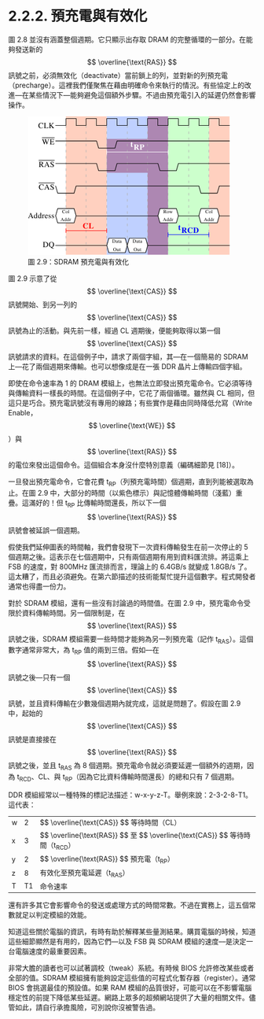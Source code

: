 # 2.2.2. 預充電與有效化

圖 2.8 並沒有涵蓋整個週期。它只顯示出存取 DRAM 的完整循環的一部分。在能夠發送新的 $$ \overline{\text{RAS}} $$ 訊號之前，必須無效化（deactivate）當前鎖上的列，並對新的列預充電（precharge）。這裡我們僅聚焦在藉由明確命令來執行的情況。有些協定上的改進––在某些情況下––能夠避免這個額外步驟。不過由預充電引入的延遲仍然會影響操作。

<figure>
  <img src="../../assets/figure-2.9.png" alt="圖 2.9：SDRAM 預充電與有效化">
  <figcaption>圖 2.9：SDRAM 預充電與有效化</figcaption>
</figure>

圖 2.9 示意了從 $$ \overline{\text{CAS}} $$ 訊號開始、到另一列的 $$ \overline{\text{CAS}} $$ 訊號為止的活動。與先前一樣，經過 CL 週期後，便能夠取得以第一個 $$ \overline{\text{CAS}} $$ 訊號請求的資料。在這個例子中，請求了兩個字組，其––在一個簡易的 SDRAM 上––花了兩個週期來傳輸。也可以想像成是在一張 DDR 晶片上傳輸四個字組。

即使在命令速率為 1 的 DRAM 模組上，也無法立即發出預充電命令。它必須等待與傳輸資料一樣長的時間。在這個例子中，它花了兩個循環。雖然與 CL 相同，但這只是巧合。預充電訊號沒有專用的線路；有些實作是藉由同時降低允寫（Write Enable，$$ \overline{\text{WE}} $$）與 $$ \overline{\text{RAS}} $$ 的電位來發出這個命令。這個組合本身沒什麼特別意義（編碼細節見 [18]）。

一旦發出預充電命令，它會花費 t<sub>RP</sub>（列預充電時間）個週期，直到列能被選取為止。在圖 2.9 中，大部分的時間（以紫色標示）與記憶體傳輸時間（淺藍）重疊。這滿好的！但 t<sub>RP</sub> 比傳輸時間還長，所以下一個 $$ \overline{\text{RAS}} $$ 訊號會被延誤一個週期。

假使我們延伸圖表的時間軸，我們會發現下一次資料傳輸發生在前一次停止的 5 個週期之後。這表示在七個週期中，只有兩個週期有用到資料匯流排。將這乘上 FSB 的速度，對 800MHz 匯流排而言，理論上的 6.4GB/s 就變成 1.8GB/s 了。這太糟了，而且必須避免。在第六節描述的技術能幫忙提升這個數字。程式開發者通常也得盡一份力。

對於 SDRAM 模組，還有一些沒有討論過的時間值。在圖 2.9 中，預充電命令受限於資料傳輸時間。另一個限制是，在 $$ \overline{\text{RAS}} $$ 訊號之後，SDRAM 模組需要一些時間才能夠為另一列預充電（記作 t<sub>RAS</sub>）。這個數字通常非常大，為 t<sub>RP</sub> 值的兩到三倍。假如––在 $$ \overline{\text{RAS}} $$ 訊號之後––只有一個 $$ \overline{\text{CAS}} $$ 訊號，並且資料傳輸在少數幾個週期內就完成，這就是問題了。假設在圖 2.9 中，起始的 $$ \overline{\text{CAS}} $$ 訊號是直接接在 $$ \overline{\text{RAS}} $$ 訊號之後，並且 t<sub>RAS</sub> 為 8 個週期。預充電命令就必須要延遲一個額外的週期，因為 t<sub>RCD</sub>、CL、與 t<sub>RP</sub>（因為它比資料傳輸時間還長）的總和只有 7 個週期。

DDR 模組經常以一種特殊的標記法描述：w-x-y-z-T。舉例來說：2-3-2-8-T1。這代表：

<table>
  <tr>
    <td>w</td>
    <td>2</td>
    <td>$$ \overline{\text{CAS}} $$ 等待時間（CL）</td>
  </tr>
  <tr>
    <td>x</td>
    <td>3</td>
    <td>$$ \overline{\text{RAS}} $$ 至 $$ \overline{\text{CAS}} $$ 等待時間（t<sub>RCD</sub>）</td>
  </tr>
  <tr>
    <td>y</td>
    <td>2</td>
    <td>$$ \overline{\text{RAS}} $$ 預充電（t<sub>RP</sub>）</td>
  </tr>
  <tr>
    <td>z</td>
    <td>8</td>
    <td>有效化至預充電延遲（t<sub>RAS</sub>）</td>
  </tr>
  <tr>
    <td>T</td>
    <td>T1</td>
    <td>命令速率</td>
  </tr>
<table>

還有許多其它會影響命令的發送或處理方式的時間常數。不過在實務上，這五個常數就足以判定模組的效能。

知道這些關於電腦的資訊，有時有助於解釋某些量測結果。購買電腦的時候，知道這些細節顯然是有用的，因為它們––以及 FSB 與 SDRAM 模組的速度––是決定一台電腦速度的最重要因素。

非常大膽的讀者也可以試著調校（tweak）系統。有時候 BIOS 允許修改某些或者全部的值。SDRAM 模組擁有能夠設定這些值的可程式化暫存器（register）。通常 BIOS 會挑選最佳的預設值。如果 RAM 模組的品質很好，可能可以在不影響電腦穩定性的前提下降低某些延遲。網路上眾多的超頻網站提供了大量的相關文件。儘管如此，請自行承擔風險，可別說你沒被警告過。

